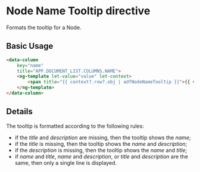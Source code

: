 # Node Name Tooltip directive

Formats the tooltip for a Node.

## Basic Usage

```html
<data-column
    key="name"
    title="APP.DOCUMENT_LIST.COLUMNS.NAME">
    <ng-template let-value="value" let-context>
        <span title="{{ context?.row?.obj | adfNodeNameTooltip }}">{{ value }}</span>
    </ng-template>
</data-column>
```

## Details

The tooltip is formatted according to the following rules:

-   if the _title_ and _description_ are missing, then the tooltip shows the _name_;
-   if the _title_ is missing, then the tooltip shows the _name_ and _description_;
-   if the _description_ is missing, then the tooltip shows the _name_ and _title_;
-   if _name_ and _title_, _name_ and _description_, or _title_ and _description_ are the same, then only a single line is displayed.
